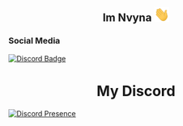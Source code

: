 <h2 align="center">Im Nvyna <img src="https://github.com/YadneshKhode/Hi.gif/blob/main/Hi.gif" width="30px"> </h2>

<h3> Social Media </h3>

[![Discord Badge](https://img.shields.io/badge/Instagram%20-171515.svg?&amp;style=for-the-badge&amp;logo=instagram&amp;logoColor=dark)](https://www.instagram.com/Nvyna_/)

<h1 align="center"> My Discord </h1>

[![Discord Presence](https://lanyard.cnrad.dev/api/924899524860850186?borderRadius=10px&theme=dark&showDisplayName=true)](https://discord.com/users/924899524860850186)
